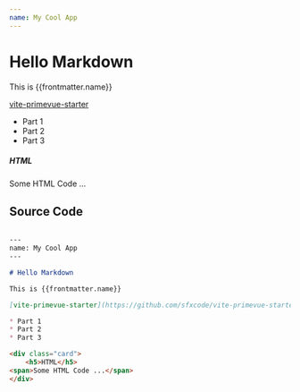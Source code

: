 ```yaml
---
name: My Cool App
---
```


# Hello Markdown

This is {{frontmatter.name}}

[vite-primevue-starter](https://github.com/sfxcode/vite-primevue-starter)

* Part 1
* Part 2
* Part 3


<div class="card">
    <h5>HTML</h5>
<span>Some HTML Code ...</span>
</div>

## Source Code

```markdown

---
name: My Cool App
---

# Hello Markdown

This is {{frontmatter.name}}

[vite-primevue-starter](https://github.com/sfxcode/vite-primevue-starter)

* Part 1
* Part 2
* Part 3

<div class="card">
    <h5>HTML</h5>
<span>Some HTML Code ...</span>
</div>

```

